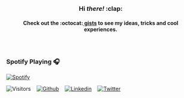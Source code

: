 <div align="center">
        <br>
        <br>
        <br>
        <br>
        <!-- <img src="https://raw.githubusercontent.com/gokhanmelma/gokhanmelma/main/tada.svg?sanitize=true" width="60" height="60"> -->
        <h3>Hi <i>there!</i> :clap: </h3>
        <h4>Check out the :octocat:<a href="https://gist.github.com/gokhanmelma" target="_blank"> gists</a> to see my ideas, tricks and cool experiences.
        <br>
        <p align="center"><img src="https://profile-counter.glitch.me/gokhanmelma/count.svg" alt=""/></p>
        <br>
</div>

<div>

### Spotify Playing 🎧

[![Spotify](https://novatorem.ereshzealous.vercel.app/api/spotify)](https://open.spotify.com/user/bc5yb6pqs4zoiykj57058n1v7)
        
![Visitors](https://visitor-badge.glitch.me/badge?page_id=gokhanmelma.gokhanmelma) &nbsp;&nbsp;
[![Github](https://img.shields.io/github/followers/gokhanmelma.svg?label=GitHub&style=social)](https://github.com/gokhanmelma) &nbsp;&nbsp;
[![Linkedin](https://img.shields.io/badge/LinkedIn--_.svg?style=social&logo=linkedin)](https://www.linkedin.com/in/gokhanmelma) &nbsp;&nbsp;
[![Twitter](https://img.shields.io/twitter/follow/gokhanmelma?label=Twitter&style=social)](https://twitter.com/intent/follow?screen_name=gokhanmelma) &nbsp;&nbsp;
</div>

<!-- --- -->

<br />
<!-- <img align="left" src="https://github-readme-stats.vercel.app/api/top-langs/?username=gokhanmelma&theme=white" />  -->

<!-- <img align="left" alt="gokhanmelma's Github Stats" src="https://github-readme-stats.vercel.app/api?username=gokhanmelma&show_icons=true&hide_border=true" /> -->
